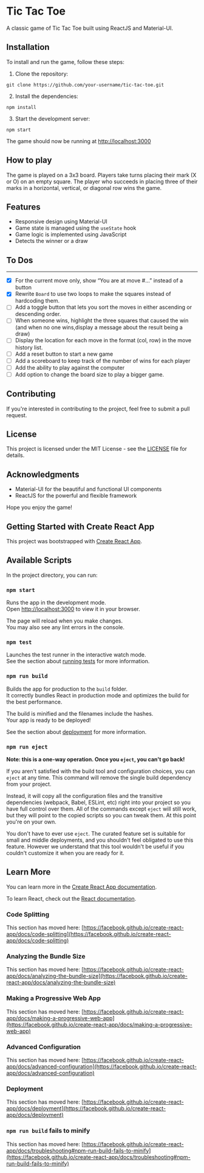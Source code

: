 # Tic Tac Toe

A classic game of Tic Tac Toe built using ReactJS and Material-UI. 

## Installation

To install and run the game, follow these steps:

1. Clone the repository:
```
git clone https://github.com/your-username/tic-tac-toe.git
```
2. Install the dependencies:
```
npm install
```
3. Start the development server:
```
npm start
```
The game should now be running at [http://localhost:3000](http://localhost:3000)

## How to play

The game is played on a 3x3 board. Players take turns placing their mark (X or O) on an empty square. The player who succeeds in placing three of their marks in a horizontal, vertical, or diagonal row wins the game.

## Features

- Responsive design using Material-UI
- Game state is managed using the `useState` hook
- Game logic is implemented using JavaScript
- Detects the winner or a draw

## To Dos

---

- [x] For the current move only, show “You are at move #…” instead of a button
- [x] Rewrite `Board` to use two loops to make the squares instead of hardcoding them.
- [ ] Add a toggle button that lets you sort the moves in either ascending or descending order.
- [ ] When someone wins, highlight the three squares that caused the win (and when no one
      wins,display a message about the result being a draw)
- [ ] Display the location for each move in the format (col, row) in the move history list.
- [ ] Add a reset button to start a new game
- [ ] Add a scoreboard to keep track of the number of wins for each player
- [ ] Add the ability to play against the computer
- [ ] Add option to change the board size to play a bigger game.

## Contributing

If you're interested in contributing to the project, feel free to submit a pull request.

## License

This project is licensed under the MIT License - see the [LICENSE](LICENSE) file for details.

## Acknowledgments

- Material-UI for the beautiful and functional UI components
- ReactJS for the powerful and flexible framework

Hope you enjoy the game!


## Getting Started with Create React App

This project was bootstrapped with [Create React App](https://github.com/facebook/create-react-app).

## Available Scripts

In the project directory, you can run:

### `npm start`

Runs the app in the development mode.\
Open [http://localhost:3000](http://localhost:3000) to view it in your browser.

The page will reload when you make changes.\
You may also see any lint errors in the console.

### `npm test`

Launches the test runner in the interactive watch mode.\
See the section about [running tests](https://facebook.github.io/create-react-app/docs/running-tests)
for more information.

### `npm run build`

Builds the app for production to the `build` folder.\
It correctly bundles React in production mode and optimizes the build for the best performance.

The build is minified and the filenames include the hashes.\
Your app is ready to be deployed!

See the section about [deployment](https://facebook.github.io/create-react-app/docs/deployment) for
more information.

### `npm run eject`

**Note: this is a one-way operation. Once you `eject`, you can't go back!**

If you aren't satisfied with the build tool and configuration choices, you can `eject` at any time.
This command will remove the single build dependency from your project.

Instead, it will copy all the configuration files and the transitive dependencies (webpack, Babel,
ESLint, etc) right into your project so you have full control over them. All of the commands except
`eject` will still work, but they will point to the copied scripts so you can tweak them. At this
point you're on your own.

You don't have to ever use `eject`. The curated feature set is suitable for small and middle
deployments, and you shouldn't feel obligated to use this feature. However we understand that this
tool wouldn't be useful if you couldn't customize it when you are ready for it.

## Learn More

You can learn more in the
[Create React App documentation](https://facebook.github.io/create-react-app/docs/getting-started).

To learn React, check out the [React documentation](https://reactjs.org/).

### Code Splitting

This section has moved here:
[https://facebook.github.io/create-react-app/docs/code-splitting](https://facebook.github.io/create-react-app/docs/code-splitting)

### Analyzing the Bundle Size

This section has moved here:
[https://facebook.github.io/create-react-app/docs/analyzing-the-bundle-size](https://facebook.github.io/create-react-app/docs/analyzing-the-bundle-size)

### Making a Progressive Web App

This section has moved here:
[https://facebook.github.io/create-react-app/docs/making-a-progressive-web-app](https://facebook.github.io/create-react-app/docs/making-a-progressive-web-app)

### Advanced Configuration

This section has moved here:
[https://facebook.github.io/create-react-app/docs/advanced-configuration](https://facebook.github.io/create-react-app/docs/advanced-configuration)

### Deployment

This section has moved here:
[https://facebook.github.io/create-react-app/docs/deployment](https://facebook.github.io/create-react-app/docs/deployment)

### `npm run build` fails to minify

This section has moved here:
[https://facebook.github.io/create-react-app/docs/troubleshooting#npm-run-build-fails-to-minify](https://facebook.github.io/create-react-app/docs/troubleshooting#npm-run-build-fails-to-minify)
